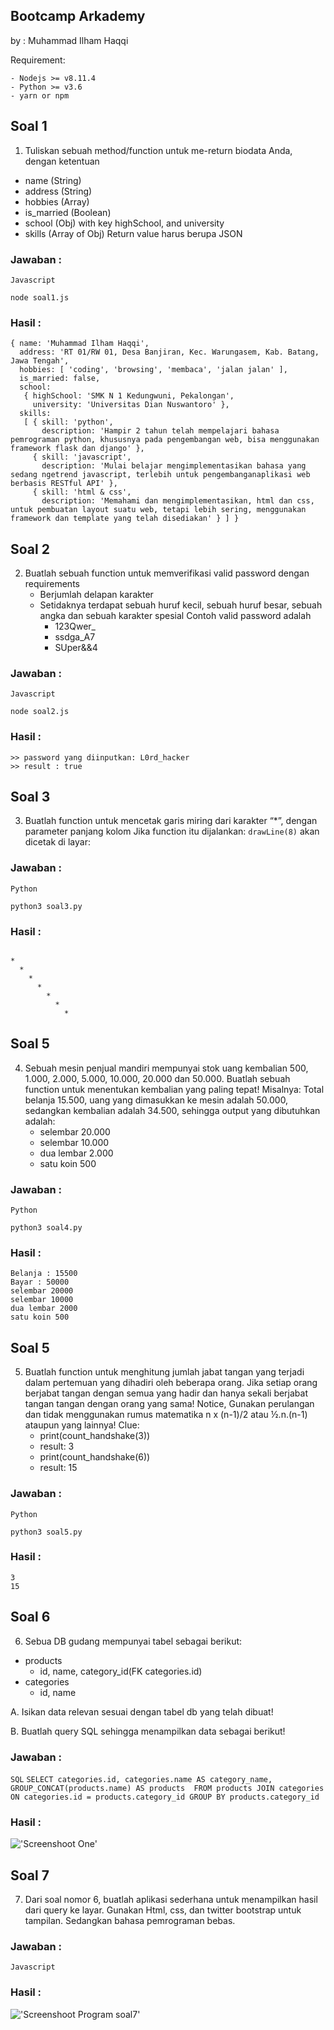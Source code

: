 Bootcamp Arkademy
-----------------

by : Muhammad Ilham Haqqi

Requirement:

    - Nodejs >= v8.11.4
    - Python >= v3.6
    - yarn or npm

## Soal 1
1. Tuliskan sebuah method/function untuk me-return biodata Anda, dengan ketentuan
- name (String)
- address (String)
- hobbies (Array)
- is_married (Boolean)
- school (Obj) with key highSchool, and university
- skills (Array of Obj)
Return value harus berupa JSON

### Jawaban :
``` Javascript ```

``` node soal1.js ```

### Hasil :
``` 
{ name: 'Muhammad Ilham Haqqi',
  address: 'RT 01/RW 01, Desa Banjiran, Kec. Warungasem, Kab. Batang, Jawa Tengah',
  hobbies: [ 'coding', 'browsing', 'membaca', 'jalan jalan' ],
  is_married: false,
  school:
   { highSchool: 'SMK N 1 Kedungwuni, Pekalongan',
     university: 'Universitas Dian Nuswantoro' },
  skills:
   [ { skill: 'python',
       description: 'Hampir 2 tahun telah mempelajari bahasa pemrograman python, khususnya pada pengembangan web, bisa menggunakan framework flask dan django' },
     { skill: 'javascript',
       description: 'Mulai belajar mengimplementasikan bahasa yang sedang ngetrend javascript, terlebih untuk pengembanganaplikasi web berbasis RESTful API' },
     { skill: 'html & css',
       description: 'Memahami dan mengimplementasikan, html dan css, untuk pembuatan layout suatu web, tetapi lebih sering, menggunakan framework dan template yang telah disediakan' } ] }
```

## Soal 2
2. Buatlah sebuah function untuk memverifikasi valid password dengan requirements
    - Berjumlah delapan karakter
    - Setidaknya terdapat sebuah huruf kecil, sebuah huruf besar, sebuah angka dan
    sebuah karakter spesial
    Contoh valid password adalah
        - 123Qwer_
        - ssdga_A7
        - SUper&&4

### Jawaban :
``` Javascript ```

``` node soal2.js ```

### Hasil :
``` 
>> password yang diinputkan: L0rd_hacker
>> result : true
```


## Soal 3
3.  Buatlah function untuk mencetak garis miring dari karakter “*”, dengan parameter
panjang kolom
Jika function itu dijalankan:
``` drawLine(8) ```
akan dicetak di layar:

### Jawaban :
``` Python ```

``` python3 soal3.py ```

### Hasil :
``` 

*
  *
    *
      *
        *
          *
            *
```

## Soal 5
4. Sebuah mesin penjual mandiri mempunyai stok uang kembalian 500, 1.000, 2.000,
5.000, 10.000, 20.000 dan 50.000.
Buatlah sebuah function untuk menentukan kembalian yang paling tepat!
Misalnya: Total belanja 15.500, uang yang dimasukkan ke mesin adalah 50.000,
sedangkan kembalian adalah 34.500, sehingga output yang dibutuhkan adalah:
   - selembar 20.000
   - selembar 10.000
   - dua lembar 2.000
   - satu koin 500

### Jawaban :
``` Python ```

``` python3 soal4.py ```

### Hasil :
``` 
Belanja : 15500
Bayar : 50000
selembar 20000
selembar 10000
dua lembar 2000
satu koin 500
```

## Soal 5
5. Buatlah function untuk menghitung jumlah jabat tangan yang terjadi dalam pertemuan
yang dihadiri oleh beberapa orang. Jika setiap orang berjabat tangan dengan semua
yang hadir dan hanya sekali berjabat tangan tangan dengan orang yang sama!
Notice, Gunakan perulangan dan tidak menggunakan rumus matematika n x (n-1)/2
atau ½.n.(n-1) ataupun yang lainnya!
Clue:
    - print(count_handshake(3))
    - result: 3
    - print(count_handshake(6))
    - result: 15

### Jawaban :
``` Python ```

``` python3 soal5.py ```

### Hasil :
``` 
3
15
```

## Soal 6
6. Sebua DB gudang mempunyai tabel sebagai berikut:
- products
    - id, name, category_id(FK categories.id)
- categories
    - id, name
    
A. Isikan data relevan sesuai dengan tabel db yang telah dibuat!

B. Buatlah query SQL sehingga menampilkan data sebagai berikut!
### Jawaban :
``` SQL ```
``` SELECT categories.id, categories.name AS category_name, GROUP_CONCAT(products.name) AS products  FROM products JOIN categories ON categories.id = products.category_id GROUP BY products.category_id ```
### Hasil :
!['Screenshoot One'](https://github.com/haqqer/ilham-arka/blob/master/picture/ss1.png)

## Soal 7
7. Dari soal nomor 6, buatlah aplikasi sederhana untuk menampilkan hasil dari query ke
layar. Gunakan Html, css, dan twitter bootstrap untuk tampilan. Sedangkan bahasa
pemrograman bebas.

### Jawaban :
``` Javascript ```

### Hasil :
!['Screenshoot Program soal7'](https://github.com/haqqer/ilham-arka/blob/master/picture/ss2.png)